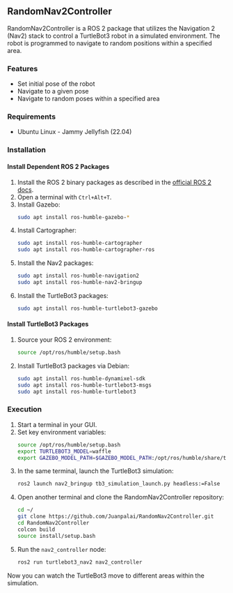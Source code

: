 ## RandomNav2Controller

RandomNav2Controller is a ROS 2 package that utilizes the Navigation 2 (Nav2) stack to control a TurtleBot3 robot in a simulated environment. The robot is programmed to navigate to random positions within a specified area.

### Features
- Set initial pose of the robot
- Navigate to a given pose
- Navigate to random poses within a specified area

### Requirements
- Ubuntu Linux - Jammy Jellyfish (22.04)

### Installation

#### Install Dependent ROS 2 Packages

1. Install the ROS 2 binary packages as described in the [official ROS 2 docs](https://docs.ros.org/en/humble/Installation.html).
2. Open a terminal with `Ctrl+Alt+T`.
3. Install Gazebo:
    ```sh
    sudo apt install ros-humble-gazebo-*
    ```
4. Install Cartographer:
    ```sh
    sudo apt install ros-humble-cartographer
    sudo apt install ros-humble-cartographer-ros
    ```
5. Install the Nav2 packages:
    ```sh
    sudo apt install ros-humble-navigation2
    sudo apt install ros-humble-nav2-bringup
    ```
6. Install the TurtleBot3 packages:
    ```sh
    sudo apt install ros-humble-turtlebot3-gazebo
    ```

#### Install TurtleBot3 Packages

1. Source your ROS 2 environment:
    ```sh
    source /opt/ros/humble/setup.bash
    ```
2. Install TurtleBot3 packages via Debian:
    ```sh
    sudo apt install ros-humble-dynamixel-sdk
    sudo apt install ros-humble-turtlebot3-msgs
    sudo apt install ros-humble-turtlebot3
    ```

### Execution

1. Start a terminal in your GUI.
2. Set key environment variables:
    ```sh
    source /opt/ros/humble/setup.bash
    export TURTLEBOT3_MODEL=waffle
    export GAZEBO_MODEL_PATH=$GAZEBO_MODEL_PATH:/opt/ros/humble/share/turtlebot3_gazebo/models
    ```
3. In the same terminal, launch the TurtleBot3 simulation:
    ```sh
    ros2 launch nav2_bringup tb3_simulation_launch.py headless:=False
    ```
4. Open another terminal and clone the RandomNav2Controller repository:
    ```sh
    cd ~/
    git clone https://github.com/Juanpalai/RandomNav2Controller.git
    cd RandomNav2Controller
    colcon build
    source install/setup.bash
    ```
5. Run the `nav2_controller` node:
    ```sh
    ros2 run turtlebot3_nav2 nav2_controller
    ```

Now you can watch the TurtleBot3 move to different areas within the simulation.
